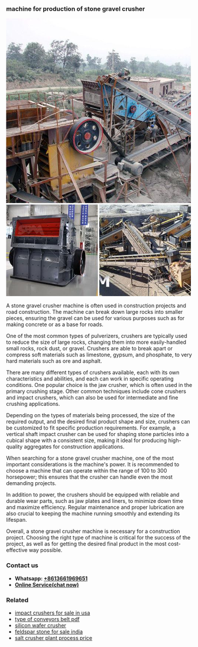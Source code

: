 <h3>machine for production of stone gravel crusher</h3><img src='1702950168.jpg' alt=''><p>A stone gravel crusher machine is often used in construction projects and road construction. The machine can break down large rocks into smaller pieces, ensuring the gravel can be used for various purposes such as for making concrete or as a base for roads.</p><p>One of the most common types of pulverizers, crushers are typically used to reduce the size of large rocks, changing them into more easily-handled small rocks, rock dust, or gravel. Crushers are able to break apart or compress soft materials such as limestone, gypsum, and phosphate, to very hard materials such as ore and asphalt.</p><p>There are many different types of crushers available, each with its own characteristics and abilities, and each can work in specific operating conditions. One popular choice is the jaw crusher, which is often used in the primary crushing stage. Other common techniques include cone crushers and impact crushers, which can also be used for intermediate and fine crushing applications.</p><p>Depending on the types of materials being processed, the size of the required output, and the desired final product shape and size, crushers can be customized to fit specific production requirements. For example, a vertical shaft impact crusher can be used for shaping stone particles into a cubical shape with a consistent size, making it ideal for producing high-quality aggregates for construction applications.</p><p>When searching for a stone gravel crusher machine, one of the most important considerations is the machine's power. It is recommended to choose a machine that can operate within the range of 100 to 300 horsepower; this ensures that the crusher can handle even the most demanding projects.</p><p>In addition to power, the crushers should be equipped with reliable and durable wear parts, such as jaw plates and liners, to minimize down time and maximize efficiency. Regular maintenance and proper lubrication are also crucial to keeping the machine running smoothly and extending its lifespan.</p><p>Overall, a stone gravel crusher machine is necessary for a construction project. Choosing the right type of machine is critical for the success of the project, as well as for getting the desired final product in the most cost-effective way possible.</p><h3>Contact us</h3><ul><li><strong>Whatsapp:&nbsp;<a href="https://wa.me/8613661969651">+8613661969651</a></strong></li><li><a href="https://swt.shibang-china.com/?git&amp;zhl&amp;machine for production of stone gravel crusher"><strong>Online Service(chat now)</strong></a></li></ul><h3>Related</h3><ul><li><a href='impact crushers for sale in usa.md'>impact crushers for sale in usa</a></li><li><a href='type of conveyors belt pdf.md'>type of conveyors belt pdf</a></li><li><a href='silicon wafer crusher.md'>silicon wafer crusher</a></li><li><a href='feldspar stone for sale india.md'>feldspar stone for sale india</a></li><li><a href='salt crusher plant process price.md'>salt crusher plant process price</a></li></ul>